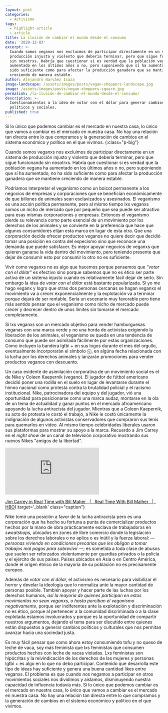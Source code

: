 ```yaml
---
layout: post
categories:
  - Activismo
tags:
  - highlight-article
  - article
title: La ilusión de cambiar el mundo desde el consumo
date: '2020-12-03'
excerpt: >-
  Cuando somos veganxs nos excluimos de participar directamente en un sistema de
  producción injusto y violento que debería terminar, pero que sigue funcionando
  sin nosotrxs. Habría que cuestionar si es verdad que la población vegana ha
  aumentado en los últimos años o no, pero suponiendo que sí ha aumentado, no ha
  sido suficiente como para afectar la producción ganadera que se mantiene
  creciendo de manera estable.
author: Alejandro Narváez Isaza
image-landscape: /assets/images/posts/vegan-shoppers-landscape.jpg
image: /assets/images/posts/vegan-shoppers-square.jpg
permalink: /la-ilusión-de-cambiar-el-mundo-desde-el-consumo/
description: >-
  Cuestionamientos a la idea de votar con el dólar para generar cambios
  políticos y sociales.
published: true
---
```

Si lo único que podemos cambiar es el mercado en nuestra casa, lo único que vamos a cambiar es el mercado en nuestra casa. No hay una relación tan directa entre lo que compramos y la generación de cambios en el sistema económico y político en el que vivimos.
{:class="p-big"}

Cuando somos veganxs nos excluimos de participar directamente en un sistema de producción injusto y violento que debería terminar, pero que sigue funcionando sin nosotrxs. Habría que cuestionar si es verdad que la población vegana ha aumentado en los últimos años o no, pero suponiendo que sí ha aumentado, no ha sido suficiente como para afectar la producción ganadera que se mantiene creciendo de manera estable.

Podríamos interpretar el veganismo como un boicot permanente a los negocios de empresas y corporaciones que se benefician económicamente de que billones de animales sean esclavizados y asesinados. El veganismo es una acción política permanente, pero al mismo tiempo lxs veganxs somos un nicho de mercado que por pequeño que sea puede ser atractivo para esas mismas corporaciones y empresas. Entonces el veganismo pierde su relevancia como parte esencial de un movimiento por los derechos de los animales y se convierte en la preferencia que hace que algunxs consumidores elijan esta marca en lugar de esta otra. Que una corporación decida ofrecer productos veganos no quiere decir que decidió tomar una posición en contra del especismo sino que reconoce una demanda que puede satisfacer. Es mejor apoyar negocios de veganxs que quieren ganarse la vida dentro del movimiento, pero teniendo presente que dejar de consumir esto por consumir lo otro no es suficiente.

Vivir como veganxs no es algo que hacemos porque pensemos que *"votar con el dólar"* es efectivo sino porque sabemos que no es ético ser parte activa de un sistema injusto cuando es relativamente fácil dejar de serlo. Sin embargo la idea de *votar con el dólar* está bastante popularizada. Si yo me hago veganx y logro que otras dos personas cercanas se hagan veganxs el movimiento va a crecer exponencialmente y la explotación va a terminar porque dejará de ser rentable. Sería un escenario muy favorable pero tiene más sentido pensar que el veganismo como nicho de mercado puede crecer y decrecer dentro de unos límites sin tomarse el mercado completamente.

Si lxs veganxs son un mercado objetivo para vender hamburguesas veganas con una marca verde y no una horda de activistas exigiendo la liberación de los animales, el veganismo se queda en una tendencia de consumo que puede ser asimilada fácilmente por estas organizaciones. Como incluyen la bandera lgtbi + en sus logos durante el mes del orgullo, eventualmente incorporarán el símbolo ⓥ, en algúna fecha relacionada con la lucha por los derechos animales y lanzarán promociones para vender productos veganos con descuento.

Un caso evidente de asimilación corporativa de un movimiento social es el de Nike y Coleen Kaepernik (vegano). El jugador de fútbol americano decidió poner una rodilla en el suelo en lugar de levantarse durante el himno nacional como protesta contra la brutalidad policial y el racismo institucional. Nike, patrocinadora del equipo y del jugador, vió una oportunidad para posicionarse como una marca audaz, montarse en la ola de un tema de actualidad y ganar puntos en el mercado afroamericano apoyando la lucha antiracista del jugador. Mientras que a Coleen Kaepernik, su acto de protesta le costó el trabajo, a Nike le costó únicamente la indignación de algunos activistas conservadores que compraron sus tenis para quemarlos en video. Al mismo tiempo celebridades liberales usaron sus plataformas para mostrar su apoyo a la marca. Recuerdo a Jim Carrey en el *night show* de un canal de televisión corporativo mostrando sus nuevos Nikes "amigos de la libertad".

<div class="video-wrapper">
  <iframe src="https://www.youtube.com/embed/ZkFUU-xJM6I" frameborder="0" allow="accelerometer; autoplay; clipboard-write; encrypted-media; gyroscope; picture-in-picture" allowfullscreen></iframe>
</div>

[Jim Carrey in Real Time with Bill Maher &nbsp; &#124; &nbsp; Real Time With Bill Malher &nbsp; &#124; &nbsp; HBO](https://www.youtube.com/watch?v=ZkFUU-xJM6I){:target='_blank' class="caption"}

Nike tomó una posición a favor de la lucha antiracista pero es una corporación que ha hecho su fortuna a punta de comercializar productos hechos por la mano de obra prácticamente esclava de trabajadorxs en *sweatshops,* ubicados en zones de libre comercio donde la legislación sobre los derechos laborales o no aplica o es inútil y la fuerza laboral: *— personas viviendo en condiciones precarias que les obligan a tomar trabajos mal pagos para sobrevivir —*; es sometida a toda clase de abusos que suelen ser reforzados violentamente por guardias privados o la policía y el ejército de sus países. Países ubicados en Asia o en Centro América, donde el origen étnico de la mayoría de su población no es precisamente europeo.

Además de *votar con el dólar,* el activismo es necesario para visibilizar el horror y develar la ideología que lo normaliza ante la mayor cantidad de personas posible. También apoyar y hacer parte de las luchas por los derechos humanos, *así la mayoría de quienes participan en estos movimientos no sean veganxs, o hasta perciban el veganismo negativamente,* porque ser indiferentes ante la explotación y discriminación no es ético, porque al pertenecer a la comunidad discriminada o a la clase explotada estamos involucrados y porque es la oportunidad de compartir nuestros argumentos, dejando el tema para ser discutido entre quienes están dispuestos a generar cambios políticos y culturales que nos permitan avanzar hacia una sociedad justa.

Es muy fácil pensar que como ahora estoy consumiendo tofu y no queso de leche de vaca, soy más feminista que lxs feministas que consumen productos hechos con leche de vacas violadas. Lxs feministas son hipócritas y la reivindicación de los derechos de las mujeres y personas lgtbi + es algo en lo que no debo participar. Contenido que desarrolla este tipo de ideas hay suficiente y genera una buena cantidad likes entre veganxs. El problema es que cuando nos negamos a participar en otros movimientos sociales nos dividimos y aislamos, disminuyendo nuestra capacidad de influencia todavía más. Si lo único que podemos cambiar es el mercado en nuestra casa, lo único que vamos a cambiar es el mercado en nuestra casa. No hay una relación tan directa entre lo que compramos y la generación de cambios en el sistema económico y político en el que vivimos.

